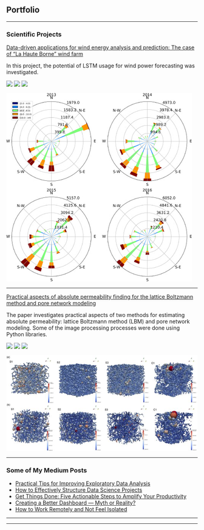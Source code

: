 ## Portfolio

---

### Scientific Projects 

[Data-driven applications for wind energy analysis and prediction: The case of “La Haute Borne” wind farm](https://www.sciencedirect.com/science/article/pii/S2772508122000382)

In this project, the potential of LSTM usage for wind power forecasting was investigated.

[![](https://img.shields.io/badge/Python-white?logo=Python)](#) [![](https://img.shields.io/badge/Jupyter-white?logo=Jupyter)](#) [![](https://img.shields.io/badge/TensorFlow-white?logo=tensorflow)](#)

<img src="images/fig1.jpg?raw=true"/>

---
[Practical aspects of absolute permeability finding for the lattice Boltzmann method and pore network modeling](https://www.sciencedirect.com/science/article/abs/pii/S0378437121005227)

The paper investigates practical aspects of two methods for estimating absolute permeability: lattice Boltzmann method (LBM) and pore network modeling. Some of the image processing processes were done using Python libraries.

[![](https://img.shields.io/badge/Python-white?logo=Python)](#) [![](https://img.shields.io/badge/Palabos-white?logo=Palabos)](#) [![](https://img.shields.io/badge/Jupyter-white?logo=Jupyter)](#)

<img src="images/fig2.jpg?raw=true"/>

---

### Some of My Medium Posts

- [Practical Tips for Improving Exploratory Data Analysis](https://towardsdatascience.com/practical-tips-for-improving-exploratory-data-analysis-1c43b3484577)
- [How to Effectively Structure Data Science Projects](https://towardsdatascience.com/how-to-effectively-structure-data-science-projects-85f717e65c75)
- [Get Things Done: Five Actionable Steps to Amplify Your Productivity](https://code.likeagirl.io/get-things-done-five-actionable-steps-to-amplify-your-productivity-9ec628499677)
- [Creating a Better Dashboard — Myth or Reality?](https://medium.com/towards-data-science/creating-a-better-dashboard-myth-or-reality-3d355b03e52c)
- [How to Work Remotely and Not Feel Isolated](https://medium.com/towards-data-science/how-to-work-remotely-and-not-feel-isolated-aa0638e9bfc0)

---




---
